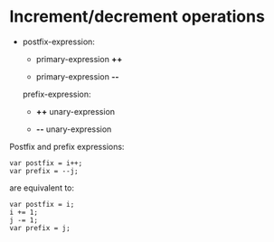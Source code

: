 

Increment/decrement operations
==============================

-   postfix-expression:

    -   primary-expression **++**

    -   primary-expression **--**

    prefix-expression:

    -   **++** unary-expression

    -   **--** unary-expression

Postfix and prefix expressions:

```vala
var postfix = i++;
var prefix = --j;
```     

are equivalent to:

```vala
var postfix = i;
i += 1;
j -= 1;
var prefix = j;
```
            

